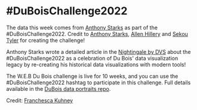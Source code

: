 # #DuBoisChallenge2022

The data this week comes from  [Anthony Starks](https://github.com/ajstarks/dubois-data-portraits/tree/master/challenge/2022) as part of the #DuBoisChallenge2022. Credit to [Anthony Starks](https://twitter.com/ajstarks), [Allen Hillery](https://twitter.com/AlDatavizguy) and [Sekou Tyler](https://twitter.com/sqlsekou) for creating the challenge! 

Anthony Starks wrote a detailed article in the [Nightingale by DVS](https://nightingaledvs.com/the-dubois-challenge/) about the #DuBoisChallenge2022 as a celebration of Du Bois' data visualization legacy by re-creating his historical data visualizations with modern tools!

The W.E.B Du Bois challenge is live for 10 weeks, and you can use the #DuBoisChallenge2022 hashtag to participate in this challenge. 
Full details available in the [DuBois data portraits repo](https://github.com/ajstarks/dubois-data-portraits/tree/master/challenge/2022).

Credit: [Franchesca Kuhney](https://twitter.com/fkuhney)
